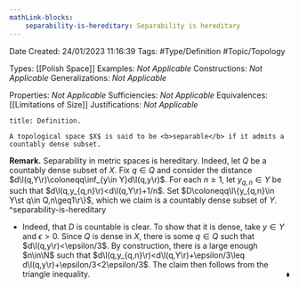 ```yaml
---
mathLink-blocks:
    separability-is-hereditary: Separability is hereditary
---
```


<div class="topSpace"></div>

Date Created: 24/01/2023 11:16:39
Tags: #Type/Definition #Topic/Topology

Types: [[Polish Space]]
Examples: <i>Not Applicable</i>
Constructions: <i>Not Applicable</i>
Generalizations: <i>Not Applicable</i>

Properties: <i>Not Applicable</i>
Sufficiencies: <i>Not Applicable</i>
Equivalences: [[Limitations of Size]]
Justifications: <i>Not Applicable</i>

``` ad-Definition
title: Definition.

A topological space $X$ is said to be <b>separable</b> if it admits a countably dense subset.

```

<b>Remark.</b> Separability in metric spaces is hereditary. Indeed, let $Q$ be a countably dense subset of $X$. Fix $q\in Q$ and consider the distance $d\l(q,Y\r)\coloneqq\inf_{y\in Y}d\l(q,y\r)$. For each $n\geq1$, let $y_{q,n}\in Y$ be such that $d\l(q,y_{q,n}\r)<d\l(q,Y\r)+1/n$. Set $D\coloneqq\l\{y_{q,n}\in Y\st q\in Q,n\geq1\r\}$, which we claim is a countably dense subset of $Y$. ^separability-is-hereditary
* Indeed, that $D$ is countable is clear. To show that it is dense, take $y\in Y$ and $\epsilon>0$. Since $Q$ is dense in $X$, there is some $q\in Q$ such that $d\l(q,y\r)<\epsilon/3$. By construction, there is a large enough $n\in\N$ such that $d\l(q,y_{q,n}\r)<d\l(q,Y\r)+\epsilon/3\leq d\l(q,y\r)+\epsilon/3<2\epsilon/3$. The claim then follows from the triangle inequality.<span style="float:right;">$\blacklozenge$</span>
